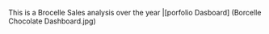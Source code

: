 This is a Brocelle Sales analysis over the year 
|[porfolio Dasboard] (Borcelle Chocolate Dashboard.jpg) 
